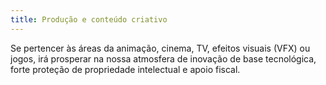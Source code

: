 ```yaml
---
title: Produção e conteúdo criativo
---
```


Se pertencer às áreas da animação, cinema, TV, efeitos visuais (VFX) ou jogos, irá prosperar na nossa atmosfera de inovação de base tecnológica, forte proteção de propriedade intelectual e apoio fiscal.